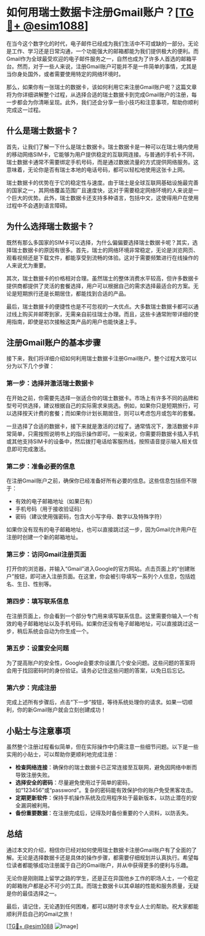 # 如何用瑞士数据卡注册Gmail账户？[[TG💪+ @esim1088](https://t.me/s/esim1088)]

在当今这个数字化的时代，电子邮件已经成为我们生活中不可或缺的一部分。无论是工作、学习还是日常沟通，一个功能强大的邮箱都能为我们提供极大的便利。而Gmail作为全球最受欢迎的电子邮件服务之一，自然也成为了许多人首选的邮箱平台。然而，对于一些人来说，注册Gmail账户可能并不是一件简单的事情，尤其是当你身处国外，或者需要使用特定的网络环境时。

那么，如果你有一张瑞士的数据卡，该如何利用它来注册Gmail账户呢？这篇文章将为你详细讲解整个过程，从选择合适的瑞士数据卡到完成Gmail账户的注册，每一步都会为你清晰呈现。此外，我们还会分享一些小技巧和注意事项，帮助你顺利完成这一过程。

## 什么是瑞士数据卡？

首先，让我们了解一下什么是瑞士数据卡。瑞士数据卡是一种可以在瑞士境内使用的移动网络SIM卡，它能够为用户提供稳定的互联网连接。与普通的手机卡不同，瑞士数据卡通常不需要绑定手机号码，而是通过数据流量的方式提供网络服务。这意味着，无论你是否有瑞士本地的电话号码，都可以轻松地使用这张卡上网。

瑞士数据卡的优势在于它的稳定性与速度。由于瑞士是全球互联网基础设施最完善的国家之一，其网络覆盖范围广且速度快，这对于需要稳定网络环境的人来说是一个巨大的优势。此外，瑞士数据卡还支持多种语言，包括中文，这使得用户在使用过程中不会遇到语言障碍。

## 为什么选择瑞士数据卡？

既然有那么多国家的SIM卡可以选择，为什么偏偏要选择瑞士数据卡呢？其实，选择瑞士数据卡的原因有很多。首先，瑞士的网络环境非常稳定，无论是浏览网页、观看视频还是下载文件，都能享受到流畅的体验。这对于需要频繁进行在线操作的人来说尤为重要。

其次，瑞士数据卡的价格相对合理。虽然瑞士的整体消费水平较高，但许多数据卡提供商都提供了灵活的套餐选择，用户可以根据自己的需求选择最适合的方案。无论是短期旅行还是长期居住，都能找到合适的产品。

最后，瑞士数据卡的便捷性也是不可忽视的一大优点。大多数瑞士数据卡都可以通过线上购买并邮寄到家，无需亲自前往瑞士办理。而且，这些卡通常附带详细的使用指南，即使是初次接触这类产品的用户也能快速上手。

## 注册Gmail账户的基本步骤

接下来，我们将详细介绍如何利用瑞士数据卡注册Gmail账户。整个过程大致可以分为以下几个步骤：

### 第一步：选择并激活瑞士数据卡

在开始之前，你需要先选择一张适合你的瑞士数据卡。市场上有许多不同的品牌和型号可供选择，建议根据自己的实际需求来挑选。例如，如果你只是短期旅行，可以选择按天计费的套餐；而如果你计划长期居住，则可以考虑包月或包年的套餐。

一旦选择了合适的数据卡，接下来就是激活的过程了。通常情况下，激活数据卡非常简单，只需按照说明书上的指示操作即可。一般来说，你需要将数据卡插入手机或其他支持SIM卡的设备中，然后拨打电话给客服热线，按照语音提示输入相关信息即可完成激活。

### 第二步：准备必要的信息

在注册Gmail账户之前，确保你已经准备好所有必要的信息。这些信息包括但不限于：

- 有效的电子邮箱地址（如果已有）
- 手机号码（用于接收验证码）
- 密码（建议使用强密码，包含大小写字母、数字以及特殊字符）

如果你没有现有的电子邮箱地址，也可以直接跳过这一步，因为Gmail允许用户在注册时创建一个新的邮箱地址。

### 第三步：访问Gmail注册页面

打开你的浏览器，并输入“Gmail”进入Google的官方网站。点击页面上的“创建账户”按钮，即可进入注册页面。在这里，你会被引导填写一系列个人信息，包括姓名、生日、性别等。

### 第四步：填写联系信息

在注册页面上，你会看到一个部分专门用来填写联系信息。这里需要你输入一个有效的电子邮箱地址以及手机号码。如果你还没有电子邮箱地址，可以直接跳过这一步，稍后系统会自动为你生成一个。

### 第五步：设置安全问题

为了提高账户的安全性，Google会要求你设置几个安全问题。这些问题的答案将会用于找回密码时的身份验证。请务必记住这些问题的答案，以免日后忘记。

### 第六步：完成注册

完成上述所有步骤后，点击“下一步”按钮，等待系统处理你的请求。如果一切顺利，你的新Gmail账户就会立刻创建成功！

## 小贴士与注意事项

虽然整个注册过程看似简单，但在实际操作中仍需注意一些细节问题。以下是一些实用的小贴士，可以帮助你更顺利地完成注册：

- **检查网络连接**：确保你的瑞士数据卡已正常连接至互联网，避免因网络中断而导致注册失败。
- **选择安全的密码**：尽量避免使用过于简单的密码，如“123456”或“password”。复杂的密码能有效保护你的账户免受黑客攻击。
- **定期更新软件**：保持手机操作系统及应用程序处于最新版本，以防止潜在的安全漏洞被利用。
- **备份重要数据**：在注册完成后，记得及时备份重要的个人资料，以防丢失。

## 总结

通过本文的介绍，相信你已经对如何使用瑞士数据卡注册Gmail账户有了全面的了解。无论是选择数据卡还是具体的操作步骤，都需要仔细规划并认真执行。希望每位读者都能够成功注册属于自己的Gmail账户，并从中获得更多的便利与乐趣。

无论你是刚刚踏上留学之路的学生，还是正在异国他乡工作的职场人士，一个稳定的邮箱账户都是必不可少的工具。而瑞士数据卡以其卓越的性能和服务质量，无疑是你的最佳选择之一。

最后，请记住，无论遇到任何困难，都可以随时寻求专业人士的帮助。祝大家都能顺利开启自己的Gmail之旅！

[[TG💪+ @esim1088](https://t.me/s/esim1088) ![Image](https://i.postimg.cc/4NQfJmqS/Snipaste-2025-05-13-00-14-12.png)]